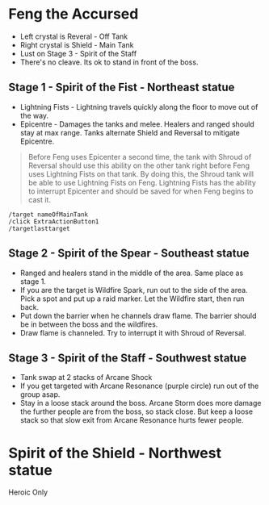 # Feng the Accursed

- Left crystal is Reveral - Off Tank
- Right crystal is Shield - Main Tank
- Lust on Stage 3 - Spirit of the Staff
- There's no cleave. Its ok to stand in front of the boss.

## Stage 1 - Spirit of the Fist - Northeast statue

- Lightning Fists - Lightning travels quickly along the floor to move out of the way.
- Epicentre - Damages the tanks and melee.  Healers and ranged should stay at max range.  Tanks alternate Shield and Reversal to mitigate Epicentre.

> Before Feng uses Epicenter a second time, the tank with Shroud of Reversal should use this ability on the other tank right before Feng uses Lightning Fists on that tank. By doing this, the Shroud tank will be able to use Lightning Fists on Feng. Lightning Fists has the ability to interrupt Epicenter and should be saved for when Feng begins to cast it.

```
/target nameOfMainTank
/click ExtraActionButton1
/targetlasttarget
```

## Stage 2 - Spirit of the Spear - Southeast statue

- Ranged and healers stand in the middle of the area. Same place as stage 1.
- If you are the target is Wildfire Spark, run out to the side of the area. Pick a spot and put up a raid marker.  Let the Wildfire start, then run back.
- Put down the barrier when he channels draw flame. The barrier should be in between the boss and the wildfires.
- Draw flame is channeled. Try to interrupt it with Shroud of Reversal.


## Stage 3 - Spirit of the Staff - Southwest statue

- Tank swap at 2 stacks of Arcane Shock
- If you get targeted with Arcane Resonance (purple circle) run out of the group asap.
- Stay in a loose stack around the boss. Arcane Storm does more damage the further people are from the boss, so stack close. But keep a loose stack so that slow exit from Arcane Resonance hurts fewer people.

# Spirit of the Shield - Northwest statue

Heroic Only

